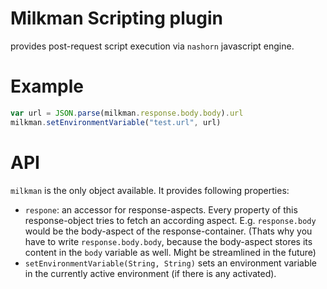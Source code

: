 # Milkman Scripting plugin

provides post-request script execution via `nashorn` javascript engine.

# Example

```javascript
var url = JSON.parse(milkman.response.body.body).url
milkman.setEnvironmentVariable("test.url", url)
```


# API

`milkman` is the only object available. It provides following properties:

 * `respone`: an accessor for response-aspects. Every property of this response-object tries to fetch an according aspect. E.g. `response.body` would be the body-aspect of the response-container. (Thats why you have to write `response.body.body`, because the body-aspect stores its content in the `body` variable as well. Might be streamlined in the future)
 *  `setEnvironmentVariable(String, String)` sets an environment variable in the currently active environment (if there is any activated).



